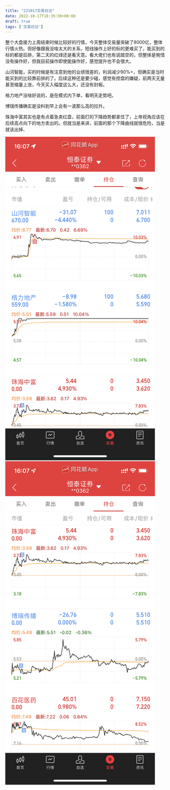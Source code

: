 ```yaml
---
title: "221017交易日记"
date: 2022-10-17T18:39:50+08:00
draft: true
tags: ['交易日记']
---
```


整个大盘接力上周结束时候比较好的行情，今天整体交易量突破了8000亿，整体行情火热。但好像跟我没啥太大的关系，短线操作上好的标的更难买了，能买到的标的都是后排，第二天的红绿还是看天意。看大佬们也有说踏空的，但整体是惋惜没有操作好，但我目前操作即使能操作好，感觉提升也不会很大。

山河智能，买的时候是有注意到他的业绩很差的，利润减少90%+，但确实是当时能买到的比较靠前排的了。后续这种还是要少碰，感觉有控盘的嫌疑，前两天无量甚至缩量上涨，今天买入幅度这么大，还没有封板。

格力地产没啥好说的，是在模式内下单，看明天走势吧。

博瑞传播确实是没料到早上会有一波那么高的拉升。

珠海中富其实也是有点着急卖红盘，前面打的下降趋势都拿住了，上帝视角应该在后续高点向下的地方卖出的。但就当是来讲，前面的那个下降曲线就很危险，当是就该出掉、

![交易日记](/static/images/221017/IMG_0566.PNG)
![交易日记](/static/images/221017/IMG_0567.PNG)